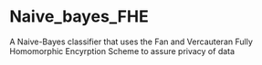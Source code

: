 # Naive_bayes_FHE
A Naive-Bayes classifier that uses the Fan and Vercauteran Fully Homomorphic Encyrption Scheme to assure privacy of data
